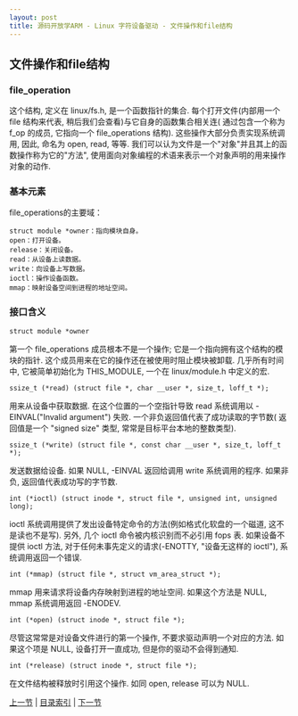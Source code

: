 ```yaml
---
layout: post
title: 源码开放学ARM - Linux 字符设备驱动 - 文件操作和file结构
---
```


## 文件操作和file结构

### file_operation  

这个结构, 定义在 linux/fs.h, 是一个函数指针的集合. 每个打开文件(内部用一个 file 结构来代表, 稍后我们会查看)与它自身的函数集合相关连( 通过包含一个称为 f_op 的成员, 它指向一个 file_operations 结构). 这些操作大部分负责实现系统调用, 因此, 命名为 open, read, 等等. 我们可以认为文件是一个"对象"并且其上的函数操作称为它的"方法", 使用面向对象编程的术语来表示一个对象声明的用来操作对象的动作.

### 基本元素

file_operations的主要域：

	struct module *owner：指向模块自身。
	open：打开设备。
	release：关闭设备。
	read：从设备上读数据。
	write：向设备上写数据。
	ioctl：操作设备函数。
	mmap：映射设备空间到进程的地址空间。

### 接口含义

	struct module *owner 
		
第一个 file_operations 成员根本不是一个操作; 它是一个指向拥有这个结构的模块的指针. 这个成员用来在它的操作还在被使用时阻止模块被卸载. 几乎所有时间中, 它被简单初始化为 THIS_MODULE, 一个在 linux/module.h 中定义的宏.	

	ssize_t (*read) (struct file *, char __user *, size_t, loff_t *); 
	
用来从设备中获取数据. 在这个位置的一个空指针导致 read 系统调用以 -EINVAL("Invalid argument") 失败. 一个非负返回值代表了成功读取的字节数( 返回值是一个 "signed size" 类型, 常常是目标平台本地的整数类型).

	ssize_t (*write) (struct file *, const char __user *, size_t, loff_t *); 
	
发送数据给设备. 如果 NULL, -EINVAL 返回给调用 write 系统调用的程序. 如果非负, 返回值代表成功写的字节数.

	int (*ioctl) (struct inode *, struct file *, unsigned int, unsigned long); 

ioctl 系统调用提供了发出设备特定命令的方法(例如格式化软盘的一个磁道, 这不是读也不是写). 另外, 几个 ioctl 命令被内核识别而不必引用 fops 表. 如果设备不提供 ioctl 方法, 对于任何未事先定义的请求(-ENOTTY, "设备无这样的 ioctl"), 系统调用返回一个错误. 

	int (*mmap) (struct file *, struct vm_area_struct *); 

mmap 用来请求将设备内存映射到进程的地址空间. 如果这个方法是 NULL, mmap 系统调用返回 -ENODEV.

	int (*open) (struct inode *, struct file *); 

尽管这常常是对设备文件进行的第一个操作, 不要求驱动声明一个对应的方法. 如果这个项是 NULL, 设备打开一直成功, 但是你的驱动不会得到通知.

	int (*release) (struct inode *, struct file *); 
	
在文件结构被释放时引用这个操作. 如同 open, release 可以为 NULL.



[上一节](chp103-2.html)  |  [目录索引](../index.html)  |  [下一节](chp103-4.html)
